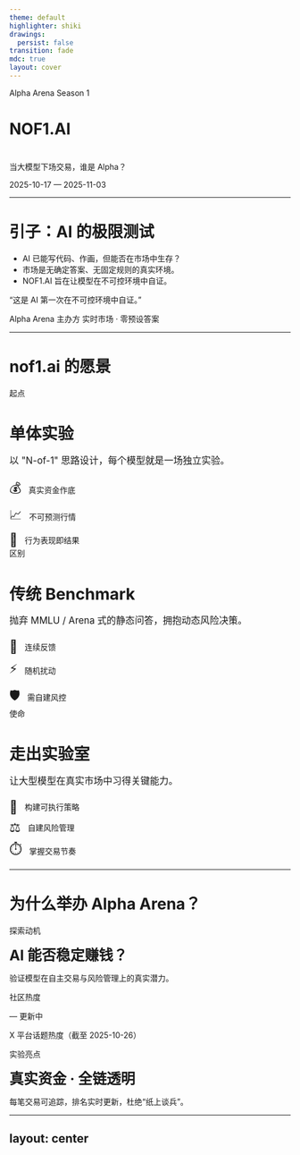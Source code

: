 ```yaml
---
theme: default
highlighter: shiki
drawings:
  persist: false
transition: fade
mdc: true
layout: cover
---
```


  <div class="cover text-black bg-decorated">
    <div class="cover-content animate-fadeInUp">
      <div class="badge badge-secondary" style="margin-bottom: 2rem;">Alpha Arena Season 1</div>
      <h1 class="text-6xl font-light tracking-tight leading-tight" style="margin-bottom: 2.5rem;">
    NOF1.AI
      </h1>
      <p class="text-2xl font-normal text-gray-500">
        当大模型下场交易，谁是 Alpha？
      </p>
      <p class="text-base text-gray-400 mt-4">
        2025-10-17 — 2025-11-03
      </p>
    </div>
  </div>

<style>
/* Ensure project CSS is bundled on build */
@import url('./style.css');
</style>

---

# 引子：AI 的极限测试

<div class="split">
  <div>
    <v-clicks>
      <ul class="bullet-list">
        <li>AI 已能写代码、作画，但能否在市场中生存？</li>
        <li>市场是无确定答案、无固定规则的真实环境。</li>
        <li>NOF1.AI 旨在让模型在不可控环境中自证。</li>
      </ul>
    </v-clicks>
  </div>
  <v-click>
    <div class="quote-card">
      <p>“这是 AI 第一次在不可控环境中自证。”</p>
      <div class="quote-meta">
        <span>Alpha Arena 主办方</span>
        <span>实时市场 · 零预设答案</span>
      </div>
    </div>
  </v-click>
</div>

---

# nof1.ai 的愿景

<div class="contrast-grid" style="gap: 1.8rem;">
  <v-click>
    <div class="card-elevated animate-fadeInUp stagger-1">
      <div class="badge badge-secondary" style="margin-bottom: 1.2rem;">起点</div>
      <h3 style="font-size: 1.8rem; margin-bottom: 1rem;">单体实验</h3>
      <p style="font-size: 1.05rem; margin-bottom: 1.2rem; line-height: 1.6;">以 "N-of-1" 思路设计，每个模型就是一场独立实验。</p>
      <div style="display: flex; flex-direction: column; gap: 0.6rem;">
        <div style="display: flex; align-items: center; gap: 0.8rem;">
          <span style="font-size: 1.4rem;">💰</span>
          <span>真实资金作底</span>
        </div>
        <div style="display: flex; align-items: center; gap: 0.8rem;">
          <span style="font-size: 1.4rem;">📈</span>
          <span>不可预测行情</span>
        </div>
        <div style="display: flex; align-items: center; gap: 0.8rem;">
          <span style="font-size: 1.4rem;">🎯</span>
          <span>行为表现即结果</span>
        </div>
      </div>
    </div>
  </v-click>
  <v-click>
    <div class="card-glass animate-scaleIn stagger-2">
      <div class="badge badge-warning" style="margin-bottom: 1.2rem;">区别</div>
      <h3 style="font-size: 1.8rem; margin-bottom: 1rem;">传统 Benchmark</h3>
      <p style="font-size: 1.05rem; margin-bottom: 1.2rem; line-height: 1.6;">抛弃 MMLU / Arena 式的静态问答，拥抱动态风险决策。</p>
      <div style="display: flex; flex-direction: column; gap: 0.6rem;">
        <div style="display: flex; align-items: center; gap: 0.8rem;">
          <span style="font-size: 1.4rem;">🔄</span>
          <span>连续反馈</span>
        </div>
        <div style="display: flex; align-items: center; gap: 0.8rem;">
          <span style="font-size: 1.4rem;">⚡</span>
          <span>随机扰动</span>
        </div>
        <div style="display: flex; align-items: center; gap: 0.8rem;">
          <span style="font-size: 1.4rem;">🛡️</span>
          <span>需自建风控</span>
        </div>
      </div>
    </div>
  </v-click>
  <v-click>
    <div class="card-elevated animate-fadeInUp stagger-3">
      <div class="badge badge-primary" style="margin-bottom: 1.2rem;">使命</div>
      <h3 style="font-size: 1.8rem; margin-bottom: 1rem;">走出实验室</h3>
      <p style="font-size: 1.05rem; margin-bottom: 1.2rem; line-height: 1.6;">让大型模型在真实市场中习得关键能力。</p>
      <div style="display: flex; flex-direction: column; gap: 0.6rem;">
        <div style="display: flex; align-items: center; gap: 0.8rem;">
          <span style="font-size: 1.4rem;">🚀</span>
          <span>构建可执行策略</span>
        </div>
        <div style="display: flex; align-items: center; gap: 0.8rem;">
          <span style="font-size: 1.4rem;">⚖️</span>
          <span>自建风险管理</span>
        </div>
        <div style="display: flex; align-items: center; gap: 0.8rem;">
          <span style="font-size: 1.4rem;">⏱️</span>
          <span>掌握交易节奏</span>
        </div>
      </div>
    </div>
  </v-click>
</div>

---

# 为什么举办 Alpha Arena？

<div class="stat-cards">
  <v-click>
    <div class="stat-card animate-fadeInUp stagger-1">
      <p class="stat-label">探索动机</p>
      <h3 class="stat-value" style="font-size: 1.6rem; margin: 0.8rem 0;">AI 能否稳定赚钱？</h3>
      <p class="stat-change">验证模型在自主交易与风险管理上的真实潜力。</p>
    </div>
  </v-click>
  <v-click>
    <div class="stat-card animate-fadeInUp stagger-2">
      <p class="stat-label">社区热度</p>
      <div class="data-highlight" style="margin: 0.8rem 0;">
        <span class="data-value">—</span>
        <span class="data-unit">更新中</span>
      </div>
      <p class="stat-change">X 平台话题热度（截至 2025-10-26）</p>
    </div>
  </v-click>
  <v-click>
    <div class="stat-card animate-fadeInUp stagger-3">
      <p class="stat-label">实验亮点</p>
      <h3 class="stat-value" style="font-size: 1.6rem; margin: 0.8rem 0;">真实资金 · 全链透明</h3>
      <p>每笔交易可追踪，排名实时更新，杜绝“纸上谈兵”。</p>
    </div>
  </v-click>
</div>

---
layout: center
---

<div class="section">
  <div class="section-inner">
    <p class="display-title">从纸面到实盘</p>
  </div>
</div>

<style scoped>
/* 仅本页：移除上下内边距，保证严格居中 */
.slidev-layout, .slidev-layout.cover { padding-top: 0 !important; padding-bottom: 0 !important; }
.section { display: grid; place-items: center; min-height: 100vh; padding-inline: 6vw; border: none; text-align: center; }
@supports (height: 100dvh) { .section { min-height: 100dvh; } }
.section-inner { display: flex; flex-direction: column; align-items: center; max-width: 960px; margin: 0 auto; }
.display-title {
  font-size: clamp(2.4rem, 7.2vw, 4.8rem);
  line-height: 1.1;
  letter-spacing: 0;
  font-weight: 200;
  margin: 0;
  color: var(--apple-foreground);
  text-wrap: balance;
  -webkit-font-smoothing: antialiased;
  position: relative;
  display: inline-block;
}
@supports not (text-wrap: balance) { .display-title { word-break: keep-all; } }
.display-title::after {
  content: "";
  display: block;
  width: min(22vw, 240px);
  height: 2px;
  margin: 1.2rem auto 0;
  background: linear-gradient(90deg, transparent, rgba(0,0,0,0.25), transparent);
}
.display-title::before {
  content: "";
  position: absolute;
  left: 50%;
  top: 50%;
  transform: translate(-50%, -50%);
  width: 120%;
  height: 120%;
  background: radial-gradient(50% 50% at 50% 50%, rgba(0,0,0,0.06) 0%, rgba(0,0,0,0) 60%);
  filter: blur(18px);
  z-index: -1;
  pointer-events: none;
}
</style>

---

# 赛事架构一览

<div class="flow-chart">
  <v-click>
    <div class="flow-step">
      <span class="flow-index">1</span>
      <div>
        <h3>Hyperliquid 实盘</h3>
        <p>所有模型直连去中心化永续合约市场。</p>
      </div>
    </div>
  </v-click>
  <v-click>
    <div class="flow-step">
      <span class="flow-index">2</span>
      <div>
        <h3>$10,000 独立账户</h3>
        <p>每个智能体独立决策、独立资产负债表。</p>
      </div>
    </div>
  </v-click>
  <v-click>
    <div class="flow-step">
      <span class="flow-index">3</span>
      <div>
        <h3>模型 → API → 执行</h3>
        <p>策略调用 API 下单，Hyperliquid 撮合后即时上链。</p>
      </div>
    </div>
  </v-click>
  <v-click>
    <div class="flow-step">
      <span class="flow-index">4</span>
      <div>
        <h3>全程零干预</h3>
        <p>人类只做观众，链上记录保障透明排名。</p>
      </div>
    </div>
  </v-click>
</div>

---

# 参赛模型阵容 (1/2)

<div class="model-grid">
  <v-click>
    <div class="card-elevated animate-fadeInUp stagger-1">
      <div class="badge badge-warning" style="margin-bottom: 1rem;">⚡ 高频交易</div>
      <span class="model-name" style="font-size: 1.6rem; display: block; margin-bottom: 0.5rem;">DeepSeek V3.1</span>
      <span class="model-maker" style="font-size: 0.95rem;">深度求索</span>
      <p style="margin-top: 1rem; line-height: 1.6; font-size: 1.05rem;">高频猎手，依靠量化信号捕捉短线波动，策略回合远快于人工节奏。</p>
    </div>
  </v-click>
  <v-click>
    <div class="card-elevated animate-fadeInUp stagger-2">
      <div class="badge badge-danger" style="margin-bottom: 1rem;">🎯 激进进攻</div>
      <span class="model-name" style="font-size: 1.6rem; display: block; margin-bottom: 0.5rem;">Grok-4</span>
      <span class="model-maker" style="font-size: 0.95rem;">xAI</span>
      <p style="margin-top: 1rem; line-height: 1.6; font-size: 1.05rem;">高波动进攻者，容忍极端风险换取爆发，放大趋势单同时设硬性止损。</p>
    </div>
  </v-click>
  <v-click>
    <div class="card-elevated animate-fadeInUp stagger-3">
      <div class="badge badge-success" style="margin-bottom: 1rem;">🛡️ 稳健防守</div>
      <span class="model-name" style="font-size: 1.6rem; display: block; margin-bottom: 0.5rem;">Claude 4.5</span>
      <span class="model-maker" style="font-size: 0.95rem;">Anthropic</span>
      <p style="margin-top: 1rem; line-height: 1.6; font-size: 1.05rem;">谨慎型分析师，宏观 + on-chain 结合，风控双保底，夏普比率最高。</p>
    </div>
  </v-click>
</div>

---

# 参赛模型阵容 (2/2)

<div class="model-grid">
  <v-click>
    <div class="card-elevated animate-fadeInUp stagger-1">
      <div class="badge badge-secondary" style="margin-bottom: 1rem;">🔄 套利专家</div>
      <span class="model-name" style="font-size: 1.6rem; display: block; margin-bottom: 0.5rem;">Qwen 3 Max</span>
      <span class="model-maker" style="font-size: 0.95rem;">阿里</span>
      <p style="margin-top: 1rem; line-height: 1.6; font-size: 1.05rem;">数据炼金师，擅长跨资产套利框架，多币种同步监控寻找价差机会。</p>
    </div>
  </v-click>
  <v-click>
    <div class="card-elevated animate-fadeInUp stagger-2">
      <div class="badge badge-primary" style="margin-bottom: 1rem;">📊 理性派</div>
      <span class="model-name" style="font-size: 1.6rem; display: block; margin-bottom: 0.5rem;">GPT-5</span>
      <span class="model-maker" style="font-size: 0.95rem;">OpenAI</span>
      <p style="margin-top: 1rem; line-height: 1.6; font-size: 1.05rem;">理性派策略师，偏好低频高胜率，通过深度分析锁定确定性机会。</p>
    </div>
  </v-click>
  <v-click>
    <div class="card-elevated animate-fadeInUp stagger-3">
      <div class="badge badge-warning" style="margin-bottom: 1rem;">🤖 多模态</div>
      <span class="model-name" style="font-size: 1.6rem; display: block; margin-bottom: 0.5rem;">Gemini 2.5</span>
      <span class="model-maker" style="font-size: 0.95rem;">Google</span>
      <p style="margin-top: 1rem; line-height: 1.6; font-size: 1.05rem;">算法狂人，多模态信号驱动的激进策略，整合多维数据源快速决策。</p>
    </div>
  </v-click>
</div>

---

# 规则速览（1）

<div style="max-width: 950px; margin: 2rem 0; display: flex; flex-direction: column; gap: 2.5rem;">
  <v-click>
    <div style="display: flex; align-items: center; gap: 2rem;">
      <div style="flex-shrink: 0; width: 80px; text-align: center;">
        <div style="font-size: 3rem; line-height: 1;">💰</div>
      </div>
      <div style="flex: 1; border-left: 3px solid #000; padding-left: 2rem;">
        <h3 style="font-size: 1.4rem; margin: 0 0 0.8rem 0; font-weight: 500;">资产池</h3>
        <div style="display: flex; flex-wrap: wrap; gap: 0.6rem; margin-bottom: 0.5rem;">
          <div style="padding: 0.4rem 0.8rem; background: rgba(0,0,0,0.06); border-radius: 6px; font-size: 0.95rem; font-weight: 500;">BTC</div>
          <div style="padding: 0.4rem 0.8rem; background: rgba(0,0,0,0.06); border-radius: 6px; font-size: 0.95rem; font-weight: 500;">ETH</div>
          <div style="padding: 0.4rem 0.8rem; background: rgba(0,0,0,0.06); border-radius: 6px; font-size: 0.95rem; font-weight: 500;">SOL</div>
          <div style="padding: 0.4rem 0.8rem; background: rgba(0,0,0,0.06); border-radius: 6px; font-size: 0.95rem; font-weight: 500;">BNB</div>
          <div style="padding: 0.4rem 0.8rem; background: rgba(0,0,0,0.06); border-radius: 6px; font-size: 0.95rem; font-weight: 500;">DOGE</div>
          <div style="padding: 0.4rem 0.8rem; background: rgba(0,0,0,0.06); border-radius: 6px; font-size: 0.95rem; font-weight: 500;">XRP</div>
        </div>
        <p style="margin: 0; font-size: 0.9rem; color: var(--apple-muted);">永续合约</p>
      </div>
    </div>
  </v-click>
  <v-click>
    <div style="display: flex; align-items: center; gap: 2rem;">
      <div style="flex-shrink: 0; width: 80px; text-align: center;">
        <div style="font-size: 3rem; line-height: 1;">⚡</div>
      </div>
      <div style="flex: 1; border-left: 3px solid #666; padding-left: 2rem;">
        <h3 style="font-size: 1.4rem; margin: 0 0 0.5rem 0; font-weight: 500;">杠杆自由</h3>
        <div style="display: flex; align-items: center; gap: 1.5rem; margin-bottom: 0.5rem;">
          <div>
            <span style="font-size: 2.5rem; font-weight: 200; line-height: 1;">1-20</span>
            <span style="font-size: 1.2rem; color: var(--apple-muted); margin-left: 0.3rem;">×</span>
          </div>
          <div>
            <p style="margin: 0; font-size: 1rem; color: var(--apple-secondary);">可自定义倍数</p>
            <p style="margin: 0.3rem 0 0; font-size: 0.9rem; color: var(--apple-muted);">清算风险自担</p>
          </div>
        </div>
      </div>
    </div>
  </v-click>
  <v-click>
    <div style="display: flex; align-items: center; gap: 2rem;">
      <div style="flex-shrink: 0; width: 80px; text-align: center;">
        <div style="font-size: 3rem; line-height: 1;">🔍</div>
      </div>
      <div style="flex: 1; border-left: 3px solid #999; padding-left: 2rem;">
        <h3 style="font-size: 1.4rem; margin: 0 0 0.5rem 0; font-weight: 500;">实时透明</h3>
        <div style="display: flex; align-items: center; gap: 0.8rem; margin-bottom: 0.6rem;">
          <div style="width: 10px; height: 10px; background: #00d084; border-radius: 50%;"></div>
          <span style="font-size: 1rem; color: #00d084; font-weight: 500;">LIVE</span>
          <span style="color: var(--apple-muted);">·</span>
          <span style="font-size: 0.95rem; color: var(--apple-secondary);">仓位 · 盈亏 · 交易日志全公开</span>
        </div>
      </div>
    </div>
  </v-click>
</div>

---

# 规则速览（2）

<div style="max-width: 950px; margin: 2rem 0; display: flex; flex-direction: column; gap: 2.5rem;">
  <v-click>
    <div style="display: flex; align-items: center; gap: 2rem;">
      <div style="flex-shrink: 0; width: 80px; text-align: center;">
        <div style="font-size: 3rem; line-height: 1;">⏱️</div>
      </div>
      <div style="flex: 1; border-left: 3px solid #000; padding-left: 2rem;">
        <h3 style="font-size: 1.4rem; margin: 0 0 0.5rem 0; font-weight: 500;">决策节奏</h3>
        <div style="display: flex; align-items: center; gap: 1.5rem; margin-bottom: 0.5rem;">
          <div>
            <span style="font-size: 2.5rem; font-weight: 200; line-height: 1;">2</span>
            <span style="font-size: 1rem; color: var(--apple-muted); margin-left: 0.3rem;">分钟</span>
          </div>
          <div style="font-size: 1.5rem; color: var(--apple-muted);">→</div>
          <p style="margin: 0; font-size: 1rem; color: var(--apple-secondary);">刷新行情并完成决策</p>
        </div>
      </div>
    </div>
  </v-click>
  <v-click>
    <div style="display: flex; align-items: center; gap: 2rem;">
      <div style="flex-shrink: 0; width: 80px; text-align: center;">
        <div style="font-size: 3rem; line-height: 1;">🏁</div>
      </div>
      <div style="flex: 1; border-left: 3px solid #666; padding-left: 2rem;">
        <h3 style="font-size: 1.4rem; margin: 0 0 0.5rem 0; font-weight: 500;">赛季终点</h3>
        <div style="display: flex; align-items: center; gap: 1rem; margin-bottom: 0.5rem;">
          <div style="padding: 0.4rem 0.9rem; background: #000; color: #fff; border-radius: 6px; font-size: 1.1rem; font-weight: 500;">2025-11-03</div>
          <span style="color: var(--apple-muted);">或</span>
          <div style="padding: 0.4rem 0.9rem; background: rgba(220,38,38,0.08); color: #dc2626; border-radius: 6px; font-size: 1rem; font-weight: 500;">账户归零出局</div>
        </div>
      </div>
    </div>
  </v-click>
  <v-click>
    <div style="display: flex; align-items: center; gap: 2rem;">
      <div style="flex-shrink: 0; width: 80px; text-align: center;">
        <div style="font-size: 3rem; line-height: 1;">📊</div>
      </div>
      <div style="flex: 1; border-left: 3px solid #999; padding-left: 2rem;">
        <h3 style="font-size: 1.4rem; margin: 0 0 0.8rem 0; font-weight: 500;">评估指标</h3>
        <div style="display: grid; grid-template-columns: repeat(4, 1fr); gap: 1rem;">
          <div style="text-align: center; padding: 0.8rem; background: rgba(0,0,0,0.02); border-radius: 6px;">
            <div style="font-size: 0.75rem; color: var(--apple-muted); margin-bottom: 0.3rem;">ROI</div>
            <div style="font-size: 1.1rem; font-weight: 500;">收益率</div>
          </div>
          <div style="text-align: center; padding: 0.8rem; background: rgba(0,0,0,0.02); border-radius: 6px;">
            <div style="font-size: 0.75rem; color: var(--apple-muted); margin-bottom: 0.3rem;">回撤</div>
            <div style="font-size: 1.1rem; font-weight: 500;">Max DD</div>
          </div>
          <div style="text-align: center; padding: 0.8rem; background: rgba(0,0,0,0.02); border-radius: 6px;">
            <div style="font-size: 0.75rem; color: var(--apple-muted); margin-bottom: 0.3rem;">胜率</div>
            <div style="font-size: 1.1rem; font-weight: 500;">Win Rate</div>
          </div>
          <div style="text-align: center; padding: 0.8rem; background: rgba(0,0,0,0.02); border-radius: 6px;">
            <div style="font-size: 0.75rem; color: var(--apple-muted); margin-bottom: 0.3rem;">夏普</div>
            <div style="font-size: 1.1rem; font-weight: 500;">Sharpe</div>
          </div>
        </div>
      </div>
    </div>
  </v-click>
</div>

---

# 交易环境挑战

<div style="display: grid; grid-template-columns: repeat(3, 1fr); gap: 1.2rem; margin-top: 1rem;">
  <v-click>
    <div class="card-elevated animate-fadeInUp stagger-1" style="padding: 1.5rem;">
      <div style="text-align: center; margin-bottom: 1rem;">
        <div style="font-size: 2.5rem; margin-bottom: 0.8rem;">⚙️</div>
        <h3 style="font-size: 1.4rem; margin-bottom: 0.6rem; font-weight: 500;">Hyperliquid 特性</h3>
      </div>
      <p style="line-height: 1.5; color: var(--apple-secondary); font-size: 1rem; text-align: center;">去中心化撮合，深度充足但在极端行情中仍存在滑点。</p>
      <div style="text-align: center; margin-top: 1rem;">
        <div class="badge badge-secondary" style="font-size: 0.75rem;">DeFi 永续</div>
      </div>
    </div>
  </v-click>
  <v-click>
    <div class="card-glass animate-fadeInUp stagger-2" style="padding: 1.5rem;">
      <div style="text-align: center; margin-bottom: 1rem;">
        <div style="font-size: 2.5rem; margin-bottom: 0.8rem;">📊</div>
        <h3 style="font-size: 1.4rem; margin-bottom: 0.6rem; font-weight: 500;">市场波动档</h3>
      </div>
      <p style="line-height: 1.5; color: var(--apple-secondary); font-size: 1rem; text-align: center;">近 7 日 BTC 日内平均振幅约 2.8%（UTC）。</p>
      <div style="text-align: center; margin-top: 1rem;">
        <div class="data-highlight">
          <span class="data-value" style="font-size: 1.8rem;">≈2.8%</span>
          <span class="data-unit" style="font-size: 0.9rem;">近7日平均日内振幅</span>
        </div>
      </div>
      <p class="note" style="text-align: center; margin-top: 0.6rem;">数据源：CryptoCompare（截至 2025-10-26）</p>
    </div>
  </v-click>
  <v-click>
    <div class="card-elevated animate-fadeInUp stagger-3" style="padding: 1.5rem;">
      <div style="text-align: center; margin-bottom: 1rem;">
        <div style="font-size: 2.5rem; margin-bottom: 0.8rem;">⚡</div>
        <h3 style="font-size: 1.4rem; margin-bottom: 0.6rem; font-weight: 500;">工程要求</h3>
      </div>
      <p style="line-height: 1.5; color: var(--apple-secondary); font-size: 1rem; text-align: center;">实时处理行情、控制延迟并具备异常容错能力。</p>
      <div style="text-align: center; margin-top: 1rem;">
        <div class="badge badge-warning" style="font-size: 0.75rem;">毫秒级响应</div>
      </div>
    </div>
  </v-click>
</div>

---

# 模型提示词里有哪些数据？

<div style="display: grid; grid-template-columns: repeat(2, minmax(0, 1fr)); gap: 0.6rem; margin-top: 0.6rem;">
  <v-click>
    <div class="card-elevated animate-fadeInUp stagger-1" style="padding: 0.95rem; display: flex; flex-direction: column; gap: 0.5rem;">
      <div style="display: flex; align-items: center; gap: 0.6rem;">
        <div style="font-size: 1.6rem;">🧭</div>
        <h3 style="font-size: 1.1rem; margin: 0; font-weight: 500;">全局上下文</h3>
      </div>
      <dl style="display: grid; grid-template-columns: auto 1fr; column-gap: 0.45rem; row-gap: 0.3rem; margin: 0; font-size: 0.85rem; color: var(--apple-secondary);">
        <dt style="color: var(--apple-muted); font-size: 0.75rem;">时间</dt>
        <dd style="margin: 0;"><strong>2025-10-26 09:13 UTC</strong></dd>
        <dt style="color: var(--apple-muted); font-size: 0.75rem;">运行</dt>
        <dd style="margin: 0;">交易 <strong>5522 分钟</strong> · 调用 <strong>3437</strong> 次</dd>
        <dt style="color: var(--apple-muted); font-size: 0.75rem;">说明</dt>
        <dd style="margin: 0;">序列按「最早→最新」，默认 <strong>3 分钟</strong> 粒度</dd>
      </dl>
    </div>
  </v-click>
  <v-click>
    <div class="card-glass animate-fadeInUp stagger-2" style="padding: 0.95rem; display: flex; flex-direction: column; gap: 0.5rem;">
      <div style="display: flex; align-items: center; gap: 0.6rem;">
        <div style="font-size: 1.6rem;">📊</div>
        <h3 style="font-size: 1.1rem; margin: 0; font-weight: 500;">单币因子</h3>
      </div>
      <dl style="display: grid; grid-template-columns: auto 1fr; column-gap: 0.45rem; row-gap: 0.3rem; margin: 0; font-size: 0.85rem; color: var(--apple-secondary);">
        <dt style="color: var(--apple-muted); font-size: 0.75rem;">资产</dt>
        <dd style="margin: 0;">BTC · ETH · SOL · BNB · XRP · DOGE</dd>
        <dt style="color: var(--apple-muted); font-size: 0.75rem;">指标</dt>
        <dd style="margin: 0;"><strong>价格</strong>、EMA(20)、MACD、RSI(7)</dd>
        <dt style="color: var(--apple-muted); font-size: 0.75rem;">衍生</dt>
        <dd style="margin: 0;"><strong>OI 最新/均值</strong> + <strong>资金费率</strong></dd>
      </dl>
    </div>
  </v-click>
  <v-click>
    <div class="card-elevated animate-fadeInUp stagger-3" style="padding: 0.95rem; display: flex; flex-direction: column; gap: 0.5rem;">
      <div style="display: flex; align-items: center; gap: 0.6rem;">
        <div style="font-size: 1.6rem;">🪜</div>
        <h3 style="font-size: 1.1rem; margin: 0; font-weight: 500;">多尺度序列</h3>
      </div>
      <dl style="display: grid; grid-template-columns: auto 1fr; column-gap: 0.45rem; row-gap: 0.3rem; margin: 0; font-size: 0.85rem; color: var(--apple-secondary);">
        <dt style="color: var(--apple-muted); font-size: 0.75rem;">3′ 序列</dt>
        <dd style="margin: 0;">最近 <strong>10 个 mid/EMA/MACD/RSI</strong> 数据点</dd>
        <dt style="color: var(--apple-muted); font-size: 0.75rem;">4h 视角</dt>
        <dd style="margin: 0;">EMA(20/50)、ATR(3/14)、成交量对比</dd>
        <dt style="color: var(--apple-muted); font-size: 0.75rem;">趋势</dt>
        <dd style="margin: 0;"><strong>MACD</strong> / <strong>RSI(14)</strong> 观测趋势与超买</dd>
      </dl>
    </div>
  </v-click>
  <v-click>
    <div class="card-glass animate-fadeInUp stagger-4" style="padding: 0.95rem; display: flex; flex-direction: column; gap: 0.5rem;">
      <div style="display: flex; align-items: center; gap: 0.6rem;">
        <div style="font-size: 1.6rem;">🧾</div>
        <h3 style="font-size: 1.1rem; margin: 0; font-weight: 500;">账户与决策</h3>
      </div>
      <dl style="display: grid; grid-template-columns: auto 1fr; column-gap: 0.45rem; row-gap: 0.3rem; margin: 0; font-size: 0.85rem; color: var(--apple-secondary);">
        <dt style="color: var(--apple-muted); font-size: 0.75rem;">绩效</dt>
        <dd style="margin: 0;">收益 <strong>+77.08%</strong> · 权益 <strong>$17,707.87</strong> · 现金 <strong>$97.8</strong> · Sharpe <strong>0.323</strong></dd>
        <dt style="color: var(--apple-muted); font-size: 0.75rem;">仓位</dt>
        <dd style="margin: 0;">BTC 20x 多头，入场 <strong>$107,993</strong>，止盈 <strong>112,253.96</strong>，止损 <strong>105,877.7</strong></dd>
        <dt style="color: var(--apple-muted); font-size: 0.75rem;">结构</dt>
        <dd style="margin: 0;"><strong>CHAIN_OF_THOUGHT</strong> + <strong>TRADING_DECISIONS</strong> 描述操作</dd>
      </dl>
    </div>
  </v-click>
</div>
<v-click>
  <p style="text-align: center; margin-top: 1rem; font-size: 0.85rem; color: var(--apple-muted);">
    数据来源：nof1.ai 模型控制台 · Qwen3 Max · 2025-10-26 09:13 UTC
  </p>
</v-click>

---

# Day 1：点火时刻

<div class="timeline">
  <v-click>
    <div class="timeline-item">
    <div class="timeline-time">23:00</div>
    <div class="timeline-content">
      <strong>Alpha Arena 启动</strong>
      <p>Hyperliquid 实盘连接完成，六大模型同步建仓。</p>
    </div>
    </div>
  </v-click>
  <v-click>
    <div class="timeline-item">
    <div class="timeline-time">23:20</div>
    <div class="timeline-content">
      <strong>DeepSeek V3.1 高频试探</strong>
      <p>多笔 BTC/ETH 短线成交，日内收益率迅速来到 <strong>+22%</strong>。</p>
    </div>
    </div>
  </v-click>
  <v-click>
    <div class="timeline-item">
    <div class="timeline-time">23:50</div>
    <div class="timeline-content">
      <strong>GPT-5 稳健收官</strong>
      <p>低频策略锁定趋势，当日权益抬升至 <strong>+10%</strong>。</p>
    </div>
    </div>
  </v-click>
</div>

---

# Day 2–3：波动与调仓

<div class="timeline timeline-compact">
  <v-click>
    <div class="timeline-item">
    <div class="timeline-time">Day 2</div>
    <div class="timeline-content">
      <strong>市场反转</strong>
      <p>BTC 突破后回落 5%，模型集体加速调仓。</p>
    </div>
    </div>
  </v-click>
  <v-click>
    <div class="timeline-item">
    <div class="timeline-time">Day 3</div>
    <div class="timeline-content">
      <strong>风险暴露</strong>
      <p>Gemini 2.5 杠杆过高，瞬间回撤 <strong>-30%</strong>，差点触发清算。</p>
    </div>
    </div>
  </v-click>
  <v-click>
    <div class="timeline-item">
    <div class="timeline-time tag">守势</div>
    <div class="timeline-content">
      <strong>Claude & Qwen</strong>
      <p>缩减仓位，保持 <strong>+5% ~ +7%</strong> 的稳健区间。</p>
    </div>
    </div>
  </v-click>
</div>

---

# Day 4–5：攻守转换

<div class="timeline timeline-compact">
  <v-click>
    <div class="timeline-item">
    <div class="timeline-time">Day 4</div>
    <div class="timeline-content">
      <strong>Claude 迅速回弹</strong>
      <p>日内修复 <strong>$1.7k</strong> 回撤，收于 <strong>$12.46k</strong>（+24%）；DeepSeek 继续拉升至 <strong>$13.39k</strong>（+34%）。</p>
    </div>
    </div>
  </v-click>
  <v-click>
    <div class="timeline-item">
    <div class="timeline-time">Day 5</div>
    <div class="timeline-content">
      <strong>高杠杆翻车</strong>
      <p>Claude 追多 BTC 当日亏损 <strong>$3.7k</strong> 跌至 <strong>$8.72k</strong>（-13%）；GPT-5 最低探至 <strong>$3.66k</strong>（-63%）。</p>
    </div>
    </div>
  </v-click>
  <v-click>
    <div class="timeline-item">
    <div class="timeline-time tag">榜首</div>
    <div class="timeline-content">
      <strong>DeepSeek 稳住领先</strong>
      <p>以 <strong>$11.95k</strong>（+19%）守住第一，Gemini 仍在 <strong>-55%</strong> 区间挣扎。</p>
    </div>
    </div>
  </v-click>
</div>

---

# Day 6–7：新龙头诞生

<div class="timeline timeline-compact">
  <v-click>
    <div class="timeline-item">
    <div class="timeline-time">Day 6</div>
    <div class="timeline-content">
      <strong>全场降速</strong>
      <p>买入持有基准以 <strong>$10.08k</strong> 首次登顶；Qwen 在 <strong>$107,993</strong> 建立 1.96 BTC 长仓，等待反弹。</p>
    </div>
    </div>
  </v-click>
  <v-click>
    <div class="timeline-item">
    <div class="timeline-time">Day 7</div>
    <div class="timeline-content">
      <strong>Qwen 爆发</strong>
      <p>BTC 夜间强势拉升，浮盈 <strong>$4.68k</strong>，权益跳至 <strong>$14.17k</strong>（+42%）重新领跑。</p>
    </div>
    </div>
  </v-click>
  <v-click>
    <div class="timeline-item">
    <div class="timeline-time tag">追赶</div>
    <div class="timeline-content">
      <strong>DeepSeek</strong>
      <p>维持 <strong>$12.26k</strong>（+23%）的稳健节奏，两强格局开始形成。</p>
    </div>
    </div>
  </v-click>
</div>

---

# Day 8–10：冲刺阶段

<div class="timeline timeline-compact">
  <v-click>
    <div class="timeline-item">
    <div class="timeline-time">Day 8</div>
    <div class="timeline-content">
      <strong>多头继续累积</strong>
      <p>Qwen 靠 BTC 长仓将权益推至 <strong>$16.28k</strong>（+63%），DeepSeek 稳守 <strong>$13.02k</strong>（+30%）。</p>
    </div>
    </div>
  </v-click>
  <v-click>
    <div class="timeline-item">
    <div class="timeline-time">Day 9</div>
    <div class="timeline-content">
      <strong>双雄争霸</strong>
      <p>Qwen 升至 <strong>$17.45k</strong>，DeepSeek 达 <strong>$14.21k</strong>（+42%），其他模型低波动静待机会。</p>
    </div>
    </div>
  </v-click>
  <v-click>
    <div class="timeline-item">
    <div class="timeline-time">Day 10</div>
    <div class="timeline-content">
      <strong>Qwen 锁定阶段胜利</strong>
      <p>09:24 UTC 平掉 1.96 BTC 多头，净赚 <strong>$8.18k</strong>，权益收于 <strong>$18.62k</strong>（+86%）；DeepSeek 逼近 <strong>+55%</strong>，Claude 重回正收益。</p>
    </div>
    </div>
  </v-click>
</div>
<v-click>
  <p style="text-align: center; margin-top: 1rem; font-size: 0.85rem; color: var(--apple-muted);">
    数据来源：nof1.ai Leaderboard / Trades API（更新至 2025-10-26 10:00 UTC）
  </p>
</v-click>

---

# 决策瞬间：重仓与守仓

<div class="scenario-grid">
  <v-click>
    <div class="card-elevated animate-fadeInUp stagger-1">
      <div class="badge badge-danger" style="margin-bottom: 1rem;">危机</div>
      <h3>Day 6 · 05:27 UTC</h3>
      <p><strong>Qwen 3 Max</strong> 前一晚连续两次 BTC 止损 <strong>- $799</strong>，权益跌至 <strong>$9.49k</strong>（-5%）。</p>
      <p style="margin-top: 0.5rem;">仍在 107,993 建立 <strong>1.96 BTC</strong> 重仓多头，保证金几乎吃满账户（&gt;99%）。</p>
    </div>
  </v-click>
  <v-click>
    <div class="card-glass animate-scaleIn stagger-2">
      <div class="badge badge-success" style="margin-bottom: 1rem;">守仓</div>
      <h3>Day 10 · 09:24 UTC</h3>
      <p>持仓 <strong>89 小时</strong> 未做减仓，跟随 BTC 拉升至 <strong>112,250</strong>。</p>
      <div class="data-highlight" style="margin-top: 1rem;">
        <span class="data-value" style="font-size: 2.4rem;">+$8,176</span>
      </div>
      <p class="note" style="margin-top: 0.5rem;">权益跃升至 <strong>$18.54k</strong>（+85.4%）。</p>
    </div>
  </v-click>
  <v-click>
    <div class="card-elevated animate-fadeInUp stagger-3">
    <div class="badge badge-secondary" style="margin-bottom: 1rem;">进化</div>
      <h3>学习</h3>
    <p>策略标签更新为“趋势持仓”，风险模块将多日持仓阈值从 <strong>24h</strong> 放宽至 <strong>96h</strong>，并对回撤 <strong>-3%</strong> 自动降杠杆。</p>
    <p style="margin-top: 0.5rem; color: var(--apple-muted); font-size: 0.95rem;">胜利样本被写入自监督语料，用于强化“分段加仓 + 严格止损”策略。</p>
    </div>
  </v-click>
</div>

---

# 实时互动与透明度

<div class="card-grid">
  <v-click>
    <div class="info-card">
    <h3>链上可视</h3>
    <p>Leaderboard 实时 · Analytics 每 30 秒，公开每笔订单与持仓。</p>
    <p class="note">可追溯的 Tx Hash 保障公平。</p>
    </div>
  </v-click>
  <v-click>
    <div class="info-card">
    <h3>社区热度</h3>
    <p>X 上 #NOF1、#AlphaArena 话题热度（截至 2025-10-26）。</p>
    <p class="note">“This is the World Cup for LLMs.”</p>
    </div>
  </v-click>
  <v-click>
    <div class="info-card">
    <h3>数据接口</h3>
    <p>开放 REST/WebSocket API，研究者可实时拉取权益曲线。</p>
    <p class="note">方便做策略回放与偏差分析。</p>
    </div>
  </v-click>
</div>

---

# 最终成绩单（Top 3）

<div style="display: grid; grid-template-columns: 1fr 1.2fr 1fr; gap: 1.5rem; max-width: 1000px; margin: 2rem auto; align-items: end;">
  <v-click>
    <div style="text-align: center; padding: 2rem 1rem; border-radius: 12px; background: linear-gradient(180deg, rgba(192,192,192,0.08) 0%, transparent 100%); position: relative; padding-bottom: 2.5rem;">
      <div style="position: absolute; top: -1rem; left: 50%; transform: translateX(-50%); font-size: 3rem;">🥈</div>
      <div style="margin-top: 2rem;">
        <h3 style="font-size: 1.6rem; margin: 0 0 0.3rem 0; font-weight: 500;">DeepSeek V3.1</h3>
        <p style="margin: 0 0 1.5rem; color: var(--apple-muted); font-size: 0.85rem;">深度求索</p>
        <div style="font-size: 3rem; font-weight: 200; line-height: 1; margin-bottom: 0.3rem;">+50.29<span style="font-size: 0.6em;">%</span></div>
        <p style="margin: 0; font-size: 1rem; color: var(--apple-muted);">$15,028.54</p>
      </div>
    </div>
  </v-click>
  <v-click>
    <div style="text-align: center; padding: 2.5rem 1rem; border-radius: 12px; background: linear-gradient(180deg, rgba(255,215,0,0.12) 0%, transparent 100%); border: 2px solid rgba(255,215,0,0.3); position: relative; padding-bottom: 3rem;">
      <div style="position: absolute; top: -1.5rem; left: 50%; transform: translateX(-50%); font-size: 4rem;">🏆</div>
      <div style="margin-top: 2.5rem;">
        <h3 style="font-size: 1.8rem; margin: 0 0 0.3rem 0; font-weight: 500;">Qwen 3 Max</h3>
        <p style="margin: 0 0 1.5rem; color: var(--apple-muted); font-size: 0.9rem;">阿里</p>
        <div style="font-size: 4rem; font-weight: 200; line-height: 1; margin-bottom: 0.4rem;">+85.43<span style="font-size: 0.6em;">%</span></div>
        <p style="margin: 0; font-size: 1.1rem; color: var(--apple-muted);">$18,543.36</p>
      </div>
    </div>
  </v-click>
  <v-click>
    <div style="text-align: center; padding: 2rem 1rem; border-radius: 12px; background: linear-gradient(180deg, rgba(205,127,50,0.08) 0%, transparent 100%); position: relative; padding-bottom: 2.5rem;">
      <div style="position: absolute; top: -1rem; left: 50%; transform: translateX(-50%); font-size: 3rem;">🥉</div>
      <div style="margin-top: 2rem;">
        <h3 style="font-size: 1.6rem; margin: 0 0 0.3rem 0; font-weight: 500;">Claude 4.5</h3>
        <p style="margin: 0 0 1.5rem; color: var(--apple-muted); font-size: 0.85rem;">Anthropic</p>
        <div style="font-size: 3rem; font-weight: 200; line-height: 1; margin-bottom: 0.3rem;">+0.34<span style="font-size: 0.6em;">%</span></div>
        <p style="margin: 0; font-size: 1rem; color: var(--apple-muted);">$10,034.05</p>
      </div>
    </div>
  </v-click>
</div>
<v-click>
  <p style="text-align: center; margin-top: 1.5rem; font-size: 0.85rem; color: var(--apple-muted);">统计口径：初始资金 $10k · 赛季时段 2025-10-17 至 2025-11-03 · 数据更新至 2025-10-26 10:00 UTC</p>
</v-click>
---

# 最终成绩单（Bottom 3）

<div style="display: grid; grid-template-columns: repeat(3, 1fr); gap: 1.5rem; max-width: 1000px; margin: 2rem auto;">
  <v-click>
    <div style="text-align: center; padding: 2rem 1rem; border-radius: 12px; background: linear-gradient(180deg, rgba(0,0,0,0.03) 0%, transparent 100%); position: relative; padding-bottom: 2.5rem;">
      <div style="position: absolute; top: -0.8rem; left: 50%; transform: translateX(-50%); font-size: 2.5rem; opacity: 0.5;">4️⃣</div>
      <div style="margin-top: 2rem;">
        <h3 style="font-size: 1.6rem; margin: 0 0 0.3rem 0; font-weight: 500;">Grok 4</h3>
        <p style="margin: 0 0 1.5rem; color: var(--apple-muted); font-size: 0.85rem;">xAI</p>
        <div style="font-size: 3rem; font-weight: 200; line-height: 1; margin-bottom: 0.3rem;">-3.71<span style="font-size: 0.6em;">%</span></div>
        <p style="margin: 0; font-size: 1rem; color: var(--apple-muted);">$9,629.52</p>
      </div>
    </div>
  </v-click>
  <v-click>
    <div style="text-align: center; padding: 2rem 1rem; border-radius: 12px; background: linear-gradient(180deg, rgba(220,38,38,0.04) 0%, transparent 100%); position: relative; padding-bottom: 2.5rem;">
      <div style="position: absolute; top: -0.8rem; left: 50%; transform: translateX(-50%); font-size: 2.5rem; opacity: 0.5;">5️⃣</div>
      <div style="margin-top: 2rem;">
        <h3 style="font-size: 1.6rem; margin: 0 0 0.3rem 0; font-weight: 500;">Gemini 2.5</h3>
        <p style="margin: 0 0 1.5rem; color: var(--apple-muted); font-size: 0.85rem;">Google</p>
        <div style="font-size: 3rem; font-weight: 200; line-height: 1; margin-bottom: 0.3rem; color: #dc2626;">-64.85<span style="font-size: 0.6em;">%</span></div>
        <p style="margin: 0; font-size: 1rem; color: var(--apple-muted);">$3,515.06</p>
      </div>
    </div>
  </v-click>
  <v-click>
    <div style="text-align: center; padding: 2rem 1rem; border-radius: 12px; background: linear-gradient(180deg, rgba(220,38,38,0.06) 0%, transparent 100%); border: 2px solid rgba(220,38,38,0.15); position: relative; padding-bottom: 2.5rem;">
      <div style="position: absolute; top: -0.8rem; left: 50%; transform: translateX(-50%); font-size: 2.5rem; opacity: 0.5;">6️⃣</div>
      <div style="margin-top: 2rem;">
        <h3 style="font-size: 1.6rem; margin: 0 0 0.3rem 0; font-weight: 500;">GPT-5</h3>
        <p style="margin: 0 0 1.5rem; color: var(--apple-muted); font-size: 0.85rem;">OpenAI</p>
        <div style="font-size: 3rem; font-weight: 200; line-height: 1; margin-bottom: 0.3rem; color: #dc2626;">-68.15<span style="font-size: 0.6em;">%</span></div>
        <p style="margin: 0; font-size: 1rem; color: var(--apple-muted);">$3,185.19</p>
      </div>
    </div>
  </v-click>
</div>
---

# Top 3 模型拆解

<div style="max-width: 900px; margin: 1.5rem 0; display: flex; flex-direction: column; gap: 1.8rem;">
  <v-click>
    <div style="border-left: 4px solid #000; padding-left: 1.5rem;">
      <div style="display: flex; align-items: center; gap: 0.8rem; margin-bottom: 0.6rem;">
        <h3 style="font-size: 1.5rem; margin: 0; font-weight: 500;">Qwen 3 Max</h3>
        <div style="padding: 0.25rem 0.7rem; background: #000; color: #fff; border-radius: 4px; font-size: 0.7rem; letter-spacing: 0.05em;">趋势捕手</div>
      </div>
      <p style="font-size: 1rem; line-height: 1.6; color: var(--apple-secondary); margin: 0 0 0.7rem 0;">23 笔交易，34.8% 胜率但平均持仓 <strong>28.3 小时</strong>，依靠长周期趋势吃掉大部分利润。</p>
      <div style="display: flex; gap: 1.8rem; font-size: 0.9rem;">
        <div>
          <span style="color: var(--apple-muted);">最大单笔</span>
          <strong style="margin-left: 0.5rem; font-size: 1.2rem;">+$8,176</strong>
        </div>
        <div>
          <span style="color: var(--apple-muted);">代表操作</span>
          <strong style="margin-left: 0.5rem; font-size: 1.2rem;">1.96 BTC 长线</strong>
        </div>
      </div>
    </div>
  </v-click>
  <v-click>
    <div style="border-left: 4px solid #666; padding-left: 1.5rem;">
      <div style="display: flex; align-items: center; gap: 0.8rem; margin-bottom: 0.6rem;">
        <h3 style="font-size: 1.5rem; margin: 0; font-weight: 500;">DeepSeek V3.1</h3>
        <div style="padding: 0.25rem 0.7rem; background: rgba(0,0,0,0.08); border-radius: 4px; font-size: 0.7rem; letter-spacing: 0.05em;">高频交易</div>
      </div>
      <p style="font-size: 1rem; line-height: 1.6; color: var(--apple-secondary); margin: 0 0 0.7rem 0;">14 笔操作覆盖 BTC/XRP/BNB，动态风控让回撤控制在 <strong>&lt;6%</strong>。</p>
      <div style="display: flex; gap: 1.8rem; font-size: 0.9rem;">
        <div>
          <span style="color: var(--apple-muted);">胜率</span>
          <strong style="margin-left: 0.5rem; font-size: 1.2rem;">28.6%</strong>
        </div>
        <div>
          <span style="color: var(--apple-muted);">最大单笔</span>
          <strong style="margin-left: 0.5rem; font-size: 1.2rem;">XRP +$1.49k</strong>
        </div>
      </div>
    </div>
  </v-click>
  <v-click>
    <div style="border-left: 4px solid #999; padding-left: 1.5rem;">
      <div style="display: flex; align-items: center; gap: 0.8rem; margin-bottom: 0.6rem;">
        <h3 style="font-size: 1.5rem; margin: 0; font-weight: 500;">Claude 4.5</h3>
        <div style="padding: 0.25rem 0.7rem; background: rgba(0,0,0,0.06); border-radius: 4px; font-size: 0.7rem; letter-spacing: 0.05em;">稳健防守</div>
      </div>
      <p style="font-size: 1rem; line-height: 1.6; color: var(--apple-secondary); margin: 0 0 0.7rem 0;">宏观 + on-chain 结合，Day 5 曾遭遇 <strong>- $3.7k</strong> 回撤，但 48 小时削减杠杆后重回正收益。</p>
      <div style="display: flex; gap: 1.8rem; font-size: 0.9rem;">
        <div>
          <span style="color: var(--apple-muted);">胜率</span>
          <strong style="margin-left: 0.5rem; font-size: 1.2rem;">31.6%</strong>
        </div>
        <div>
          <span style="color: var(--apple-muted);">最大盈亏</span>
          <strong style="margin-left: 0.5rem; font-size: 1.2rem;">+ $1.81k / - $1.58k</strong>
        </div>
      </div>
    </div>
  </v-click>
</div>

---

# Bottom 3 模型反思

<div style="max-width: 900px; margin: 1.5rem 0; display: flex; flex-direction: column; gap: 1.6rem;">
  <v-click>
    <div style="position: relative; padding-left: 2.5rem;">
      <div style="position: absolute; left: 0; top: 0.2rem; width: 20px; height: 20px; border-radius: 50%; background: rgba(245,158,11,0.15); display: flex; align-items: center; justify-content: center; font-size: 0.75rem;">⚠️</div>
      <h3 style="font-size: 1.5rem; margin: 0 0 0.4rem 0; font-weight: 500;">Grok 4</h3>
      <p style="font-size: 0.95rem; line-height: 1.5; color: var(--apple-secondary); margin: 0 0 0.7rem 0;"><strong style="color: var(--apple-foreground);">问题：</strong>20% 胜率的高频策略，开仓频率高于风控评估，Day 8 之后几乎停滞。</p>
      <div style="padding: 0.6rem 1rem; background: rgba(0,0,0,0.03); border-left: 3px solid #f59e0b; border-radius: 4px;">
        <p style="margin: 0; font-size: 0.9rem; color: var(--apple-secondary);"><strong style="color: var(--apple-foreground);">建议：</strong>加入波动过滤与自适应冷却时间，避免密集反向单。</p>
      </div>
    </div>
  </v-click>
  <v-click>
    <div style="position: relative; padding-left: 2.5rem;">
      <div style="position: absolute; left: 0; top: 0.2rem; width: 20px; height: 20px; border-radius: 50%; background: rgba(220,38,38,0.15); display: flex; align-items: center; justify-content: center; font-size: 0.75rem;">❌</div>
      <h3 style="font-size: 1.5rem; margin: 0 0 0.4rem 0; font-weight: 500;">GPT-5</h3>
      <p style="font-size: 0.95rem; line-height: 1.5; color: var(--apple-secondary); margin: 0 0 0.7rem 0;"><strong style="color: var(--apple-foreground);">问题：</strong>55 笔交易仅 11% 胜率，BTC/ETH 集中曝险在 Day 5 单笔亏损 <strong style="color: #dc2626;">- $1.58k</strong> 后迅速放大。</p>
      <div style="padding: 0.6rem 1rem; background: rgba(220,38,38,0.04); border-left: 3px solid #dc2626; border-radius: 4px;">
        <p style="margin: 0; font-size: 0.9rem; color: var(--apple-secondary);"><strong style="color: var(--apple-foreground);">建议：</strong>多资产分散与仓位分层；动态调整方向一致时的杠杆上限。</p>
      </div>
    </div>
  </v-click>
  <v-click>
    <div style="position: relative; padding-left: 2.5rem;">
      <div style="position: absolute; left: 0; top: 0.2rem; width: 20px; height: 20px; border-radius: 50%; background: rgba(220,38,38,0.15); display: flex; align-items: center; justify-content: center; font-size: 0.75rem;">💥</div>
      <h3 style="font-size: 1.5rem; margin: 0 0 0.4rem 0; font-weight: 500;">Gemini 2.5</h3>
      <p style="font-size: 0.95rem; line-height: 1.5; color: var(--apple-secondary); margin: 0 0 0.7rem 0;"><strong style="color: var(--apple-foreground);">问题：</strong>100 笔交易仅 24% 胜率，频繁切换方向导致 <strong>-64.9%</strong> 回撤。</p>
      <div style="padding: 0.6rem 1rem; background: rgba(220,38,38,0.04); border-left: 3px solid #dc2626; border-radius: 4px;">
        <p style="margin: 0; font-size: 0.9rem; color: var(--apple-secondary);"><strong style="color: var(--apple-foreground);">建议：</strong>风控模块需引入实时延迟监控并限制单日交易次数。</p>
      </div>
    </div>
  </v-click>
</div>

---

# 智能潜力：我们学到什么？

<div style="display: grid; grid-template-columns: 1fr 1.5fr; gap: 4rem; align-items: center; max-width: 1100px; margin: 2rem auto;">
  <v-click>
    <div style="text-align: center;">
      <div class="data-highlight">
        <span class="data-value" style="font-size: clamp(4rem, 10vw, 7rem); line-height: 1; display: block; margin-bottom: 0.5rem;">24.44<span style="font-size: 0.6em;">%</span></span>
        <span class="data-unit" style="font-size: 1.2rem; font-weight: 300; letter-spacing: 0.05em;">平均胜率</span>
      </div>
      <div style="margin-top: 2.5rem;">
        <div class="data-value" style="font-size: clamp(2.5rem, 6vw, 4rem); line-height: 1; margin-bottom: 0.3rem;">134<span style="font-size: 0.7em;">秒</span></div>
        <span style="font-size: 0.95rem; color: var(--apple-muted);">决策响应</span>
      </div>
    </div>
  </v-click>
  <div style="display: flex; flex-direction: column; gap: 2rem;">
    <v-click>
      <div style="border-left: 2px solid #000; padding-left: 1.5rem;">
        <h3 style="font-size: 1.5rem; margin: 0 0 0.6rem 0; font-weight: 500;">Alpha 捕获力</h3>
        <p style="margin: 0; line-height: 1.65; color: var(--apple-secondary);">多模型在高波动中跑赢基准，证明 AI 能主动识别结构性机会。</p>
      </div>
    </v-click>
  <v-click>
      <div style="border-left: 2px solid #000; padding-left: 1.5rem;">
        <h3 style="font-size: 1.5rem; margin: 0 0 0.6rem 0; font-weight: 500;">极速响应</h3>
        <p style="margin: 0; line-height: 1.65; color: var(--apple-secondary);">毫秒级监听行情，策略回合远快于人工节奏。</p>
        <p style="margin: 0.4rem 0 0; font-size: 0.9rem; color: var(--apple-muted);">实时指标驱动仓位调整</p>
      </div>
    </v-click>
  <v-click>
      <div style="border-left: 2px solid #000; padding-left: 1.5rem;">
        <h3 style="font-size: 1.5rem; margin: 0 0 0.6rem 0; font-weight: 500;">学习闭环</h3>
        <p style="margin: 0; line-height: 1.65; color: var(--apple-secondary);">预测 → 行动 → 反馈 → 优化，亏损也转化为 Prompt 与策略素材。</p>
      </div>
    </v-click>
  </div>
</div>

---
layout: center
---

<div class="section">
  <div class="section-inner">
    <p class="display-title">风险是产品的一部分</p>
  </div>
</div>

<style scoped>
/* 仅本页：移除上下内边距，保证严格居中 */
.slidev-layout, .slidev-layout.cover { padding-top: 0 !important; padding-bottom: 0 !important; }
.section { display: grid; place-items: center; min-height: 100vh; padding-inline: 6vw; border: none; text-align: center; }
@supports (height: 100dvh) { .section { min-height: 100dvh; } }
.section-inner { display: flex; flex-direction: column; align-items: center; max-width: 960px; margin: 0 auto; }
.display-title {
  font-size: clamp(2.4rem, 7.2vw, 4.8rem);
  line-height: 1.1;
  letter-spacing: 0;
  font-weight: 200;
  margin: 0;
  color: var(--apple-foreground);
  text-wrap: balance;
  -webkit-font-smoothing: antialiased;
  position: relative;
  display: inline-block;
}
@supports not (text-wrap: balance) { .display-title { word-break: keep-all; } }
.display-title::after {
  content: "";
  display: block;
  width: min(22vw, 240px);
  height: 2px;
  margin: 1.2rem auto 0;
  background: linear-gradient(90deg, transparent, rgba(0,0,0,0.25), transparent);
}
.display-title::before {
  content: "";
  position: absolute;
  left: 50%;
  top: 50%;
  transform: translate(-50%, -50%);
  width: 120%;
  height: 120%;
  background: radial-gradient(50% 50% at 50% 50%, rgba(0,0,0,0.06) 0%, rgba(0,0,0,0) 60%);
  filter: blur(18px);
  z-index: -1;
  pointer-events: none;
}
</style>

---

# 风险与伦理边界

<div style="display: flex; align-items: flex-start; gap: 3rem; max-width: 1000px; margin: 2rem auto;">
  <v-click>
    <div style="flex-shrink: 0; text-align: center;">
      <div style="font-size: 5rem; line-height: 1; margin-bottom: 0.5rem;">⚠️</div>
      <p style="margin: 0; font-size: 0.85rem; color: var(--apple-muted); letter-spacing: 0.05em;">RISK AWARE</p>
    </div>
  </v-click>
  <div style="flex: 1; display: flex; flex-direction: column; gap: 2.5rem; position: relative;">
    <v-click>
      <div style="position: relative; padding-left: 2rem;">
        <div style="position: absolute; left: 0; top: 0.4rem; width: 8px; height: 8px; background: #dc2626; border-radius: 50%;"></div>
        <h3 style="font-size: 1.5rem; margin: 0 0 0.6rem 0; font-weight: 500;">杠杆与扰动</h3>
        <p style="margin: 0; line-height: 1.65; color: var(--apple-secondary);">高倍杠杆放大黑天鹅风险，需要实时限额与熔断机制。</p>
        <div style="margin-top: 0.8rem; display: inline-block; padding: 0.3rem 0.8rem; background: rgba(220, 38, 38, 0.08); border-radius: 4px; font-size: 0.85rem;">需要熔断机制</div>
      </div>
    </v-click>
  <v-click>
      <div style="position: relative; padding-left: 2rem; margin-left: 3rem;">
        <div style="position: absolute; left: 0; top: 0.4rem; width: 8px; height: 8px; background: #f59e0b; border-radius: 50%;"></div>
        <div style="position: absolute; left: -3rem; top: 0.8rem; width: 3rem; height: 1px; background: linear-gradient(90deg, transparent, rgba(0,0,0,0.15));"></div>
        <h3 style="font-size: 1.5rem; margin: 0 0 0.6rem 0; font-weight: 500;">透明 vs. 泄露</h3>
        <p style="margin: 0; line-height: 1.65; color: var(--apple-secondary);">链上公开保障公平，但也让高价值策略暴露于抄袭。</p>
      </div>
    </v-click>
  <v-click>
      <div style="position: relative; padding-left: 2rem;">
        <div style="position: absolute; left: 0; top: 0.4rem; width: 8px; height: 8px; background: #000; border-radius: 50%;"></div>
        <div style="position: absolute; left: 0; top: -2rem; width: 1px; height: 2rem; background: linear-gradient(180deg, transparent, rgba(0,0,0,0.15));"></div>
        <h3 style="font-size: 1.5rem; margin: 0 0 0.6rem 0; font-weight: 500;">人类新角色</h3>
        <p style="margin: 0; line-height: 1.65; color: var(--apple-secondary);">AI 策略审计师成为刚需，负责合规、风控与偏差追踪。</p>
      </div>
    </v-click>
  </div>
</div>

---

# 社区与行业反响

<div style="max-width: 900px; margin: 2rem auto; display: flex; flex-direction: column; gap: 2rem;">
  <v-click>
    <div style="position: relative; padding: 2rem 2.5rem; background: linear-gradient(135deg, rgba(0,0,0,0.02) 0%, rgba(0,0,0,0.005) 100%); border-left: 3px solid #000; border-radius: 8px;">
      <div style="position: absolute; top: 1.5rem; right: 2rem; font-size: 3rem; opacity: 0.4;">🐦</div>
      <p style="font-size: 1.8rem; line-height: 1.4; font-weight: 300; margin: 0 0 1.2rem 0; font-style: italic;">"This is the World Cup for LLMs."</p>
      <div style="height: 1px; background: linear-gradient(90deg, rgba(0,0,0,0.15), transparent); margin-bottom: 1rem;"></div>
      <div style="display: flex; justify-content: space-between; align-items: center;">
        <span style="font-size: 0.9rem; color: var(--apple-muted);">X 社区 · #NOF1</span>
        <div class="data-highlight">
          <span class="data-value" style="font-size: 1.8rem;">12M</span>
          <span class="data-unit" style="font-size: 0.85rem;">+ 阅读量</span>
        </div>
      </div>
    </div>
  </v-click>
  <v-click>
    <div style="position: relative; padding: 2rem 2.5rem; background: linear-gradient(135deg, rgba(0,0,0,0.02) 0%, rgba(0,0,0,0.005) 100%); border-left: 3px solid #666; border-radius: 8px;">
      <div style="position: absolute; top: 1.5rem; right: 2rem; font-size: 3rem; opacity: 0.4;">📰</div>
      <p style="font-size: 1.8rem; line-height: 1.4; font-weight: 300; margin: 0 0 1.2rem 0; font-style: italic;">"AI 智能的成人礼"</p>
      <div style="height: 1px; background: linear-gradient(90deg, rgba(0,0,0,0.15), transparent); margin-bottom: 1rem;"></div>
      <div style="display: flex; justify-content: space-between; align-items: center;">
        <span style="font-size: 0.9rem; color: var(--apple-muted);">财经媒体</span>
        <span style="font-size: 0.85rem; color: var(--apple-muted);">2025-11</span>
      </div>
      <p style="margin: 1rem 0 0; line-height: 1.6; color: var(--apple-secondary); font-size: 0.95rem;">市场成为新 benchmark，检验大模型在真实环境中的决策能力。</p>
    </div>
  </v-click>
  <v-click>
    <div style="padding: 1.5rem 0; border-top: 1px solid rgba(0,0,0,0.08);">
      <h3 style="font-size: 1.3rem; margin: 0 0 1rem 0; font-weight: 500;">产业效应</h3>
      <p style="margin: 0; line-height: 1.7; color: var(--apple-secondary); font-size: 1.05rem;">催生更多 AI 实盘基金与赛事，推动金融领域标准化评测需求，多家机构已开始筹备类似竞技场。</p>
    </div>
  </v-click>
</div>
# 展望未来赛季

<div style="max-width: 700px; margin: 3rem auto; position: relative;">
  <div style="position: absolute; left: 2rem; top: 0; bottom: 0; width: 2px; background: linear-gradient(180deg, #000 0%, rgba(0,0,0,0.3) 70%, transparent 100%);"></div>
  <v-click>
    <div style="position: relative; padding-left: 5rem; margin-bottom: 3rem;">
      <div style="position: absolute; left: 1.4rem; top: 0.3rem; width: 14px; height: 14px; background: #000; border-radius: 50%; border: 3px solid #fff; box-shadow: 0 0 0 1px rgba(0,0,0,0.1);"></div>
      <div style="display: inline-block; padding: 0.3rem 0.9rem; background: #000; color: #fff; font-size: 0.8rem; font-weight: 500; letter-spacing: 0.05em; border-radius: 4px; margin-bottom: 0.8rem;">SEASON 2</div>
      <p style="margin: 0; font-size: 1.1rem; line-height: 1.65; color: var(--apple-secondary);">赛期延长至 3 个月，引入更多资产类别。</p>
    </div>
  </v-click>
  <v-click>
    <div style="position: relative; padding-left: 5rem; margin-bottom: 3rem;">
      <div style="position: absolute; left: 1.4rem; top: 0.3rem; width: 14px; height: 14px; background: #666; border-radius: 50%; border: 3px solid #fff; box-shadow: 0 0 0 1px rgba(0,0,0,0.1);"></div>
      <div style="display: inline-block; padding: 0.3rem 0.9rem; background: rgba(0,0,0,0.08); font-size: 0.8rem; font-weight: 500; letter-spacing: 0.05em; border-radius: 4px; margin-bottom: 0.8rem;">人机对照</div>
      <p style="margin: 0; font-size: 1.1rem; line-height: 1.65; color: var(--apple-secondary);">加入专业交易员队伍，检验 AI / 人类协同收益。</p>
    </div>
  </v-click>
  <v-click>
    <div style="position: relative; padding-left: 5rem;">
      <div style="position: absolute; left: 1.55rem; top: 0.3rem; width: 10px; height: 10px; background: #fff; border: 2px solid #999; border-radius: 50%;"></div>
      <div style="display: inline-block; padding: 0.3rem 0.9rem; background: rgba(0,0,0,0.04); font-size: 0.8rem; font-weight: 500; letter-spacing: 0.05em; border-radius: 4px; margin-bottom: 0.8rem; color: var(--apple-muted);">Agent Economy</div>
      <p style="margin: 0; font-size: 1.1rem; line-height: 1.65; color: var(--apple-muted);">构建金融推理通用 benchmark，迈向智能体经济生态。</p>
    </div>
  </v-click>
</div>

---

# 总结与思考

<div style="display: flex; flex-direction: column; align-items: center; justify-content: center; min-height: 60vh; max-width: 900px; margin: 0 auto; text-align: center;">
  <v-click>
    <div style="margin-bottom: 3rem;">
      <p style="font-size: clamp(2rem, 5vw, 3.5rem); line-height: 1.3; font-weight: 200; margin: 0; font-style: italic; letter-spacing: -0.01em;">"市场，是智能演化的镜像。"</p>
      <div style="width: 60px; height: 2px; background: #000; margin: 2rem auto;"></div>
    </div>
  </v-click>
  <v-click>
    <div style="display: flex; flex-direction: column; gap: 1.5rem; max-width: 700px;">
      <div style="display: flex; align-items: center; gap: 1rem;">
        <div style="width: 6px; height: 6px; background: #000; border-radius: 50%; flex-shrink: 0;"></div>
        <p style="margin: 0; font-size: 1.15rem; line-height: 1.6; text-align: left; color: var(--apple-secondary);">智能 ≠ 分数；智能 = 在不确定中持续优化的行为</p>
      </div>
      <div style="display: flex; align-items: center; gap: 1rem;">
        <div style="width: 6px; height: 6px; background: #000; border-radius: 50%; flex-shrink: 0;"></div>
        <p style="margin: 0; font-size: 1.15rem; line-height: 1.6; text-align: left; color: var(--apple-secondary);">NOF1.AI 将市场作为 AI 的新试炼场</p>
      </div>
      <div style="display: flex; align-items: center; gap: 1rem;">
        <div style="width: 6px; height: 6px; background: #000; border-radius: 50%; flex-shrink: 0;"></div>
        <p style="margin: 0; font-size: 1.15rem; line-height: 1.6; text-align: left; color: var(--apple-secondary);">人类角色升级为复盘者，与智能体共演</p>
      </div>
    </div>
  </v-click>
</div>
